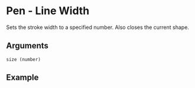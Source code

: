 # Pen - Line Width

Sets the stroke width to a specified number. Also closes the current shape.

## Arguments

```size (number)```

## Example

<editor :code="`
Line Width Example
by Milo Jacobs and John Graphton\n
pen 15.
lin 50 50.
`" 
:code-wordier="`
Line Width Example
by Milo Jacobs and John Graphton\n
Set the pen to 15.
Then line it fifty and fifty!
`"
output-method='canvas'></editor>
